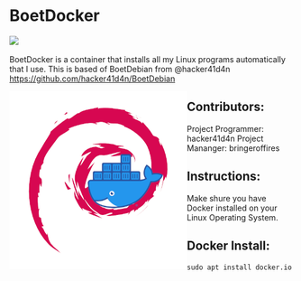 # BoetDocker

<a href="url"><img src="https://img.shields.io/github/license/bringeroffires/BoetDocker"></a>


BoetDocker is a container that installs all my Linux programs automatically that I use.
This is based of BoetDebian from @hacker41d4n https://github.com/hacker41d4n/BoetDebian

<a href="url"><img src="https://github.com/bringeroffires/BoetDocker/blob/main/media/BoetDocker%20Logo.png" align="left" height="315" width="315" ></a>



## Contributors:

Project Programmer: hacker41d4n
Project Mananger: bringeroffires


## Instructions:

Make shure you have Docker installed 
on your Linux Operating System.

## Docker Install:

```
sudo apt install docker.io 
```

